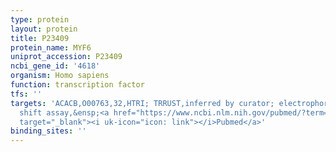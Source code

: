 ```yaml
---
type: protein
layout: protein
title: P23409
protein_name: MYF6
uniprot_accession: P23409
ncbi_gene_id: '4618'
organism: Homo sapiens
function: transcription factor
tfs: ''
targets: 'ACACB,O00763,32,HTRI; TRRUST,inferred by curator; electrophoretic mobility
  shift assay,&ensp;<a href="https://www.ncbi.nlm.nih.gov/pubmed/?term=11076940%5Buid%5D"
  target="_blank"><i uk-icon="icon: link"></i>Pubmed</a>'
binding_sites: ''
---
```


